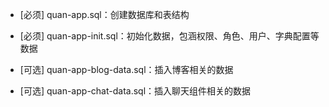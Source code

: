 - [必须] quan-app.sql：创建数据库和表结构
- [必须] quan-app-init.sql：初始化数据，包涵权限、角色、用户、字典配置等数据

- [可选] quan-app-blog-data.sql：插入博客相关的数据
- [可选] quan-app-chat-data.sql：插入聊天组件相关的数据
